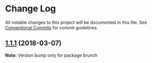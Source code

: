 # Change Log

All notable changes to this project will be documented in this file.
See [Conventional Commits](https://conventionalcommits.org) for commit guidelines.

<a name="1.1.1"></a>
## [1.1.1](https://github.com/zack9433/monorepo/compare/brunch@1.1.0...brunch@1.1.1) (2018-03-07)




**Note:** Version bump only for package brunch
